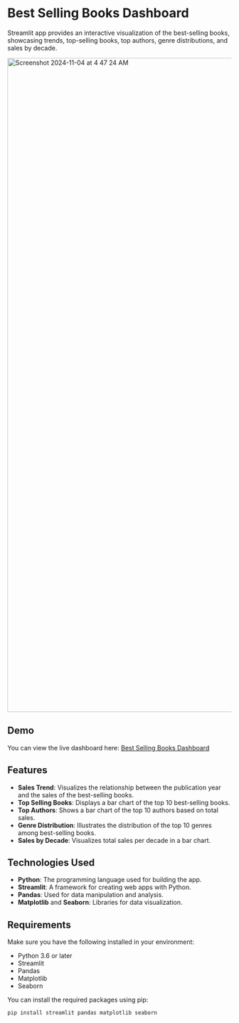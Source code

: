 # Best Selling Books Dashboard

Streamlit app provides an interactive visualization of the best-selling books, showcasing trends, top-selling books, top authors, genre distributions, and sales by decade.

<img width="1470" alt="Screenshot 2024-11-04 at 4 47 24 AM" src="https://github.com/user-attachments/assets/c7cc2fe5-83b3-4b65-a9f3-12cda206bab1">


## Demo

You can view the live dashboard here: [Best Selling Books Dashboard](https://python-dashboard-app.streamlit.app/)

## Features

- **Sales Trend**: Visualizes the relationship between the publication year and the sales of the best-selling books.
- **Top Selling Books**: Displays a bar chart of the top 10 best-selling books.
- **Top Authors**: Shows a bar chart of the top 10 authors based on total sales.
- **Genre Distribution**: Illustrates the distribution of the top 10 genres among best-selling books.
- **Sales by Decade**: Visualizes total sales per decade in a bar chart.

## Technologies Used

- **Python**: The programming language used for building the app.
- **Streamlit**: A framework for creating web apps with Python.
- **Pandas**: Used for data manipulation and analysis.
- **Matplotlib** and **Seaborn**: Libraries for data visualization.

## Requirements

Make sure you have the following installed in your environment:

- Python 3.6 or later
- Streamlit
- Pandas
- Matplotlib
- Seaborn

You can install the required packages using pip:

```bash
pip install streamlit pandas matplotlib seaborn

